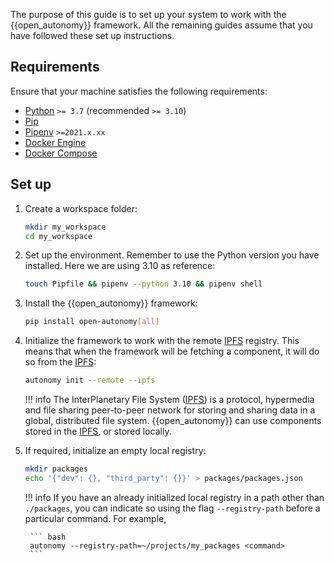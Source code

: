 The purpose of this guide is to set up your system to work with the {{open_autonomy}} framework. All the remaining guides assume that you have followed these set up instructions.

## Requirements

Ensure that your machine satisfies the following requirements:

- [Python](https://www.python.org/) `>= 3.7` (recommended `>= 3.10`)
- [Pip](https://pip.pypa.io/en/stable/installation/)
- [Pipenv](https://pipenv.pypa.io/en/latest/install/) `>=2021.x.xx`
- [Docker Engine](https://docs.docker.com/engine/install/)
- [Docker Compose](https://docs.docker.com/compose/install/)

## Set up

1. Create a workspace folder:

    ```bash
    mkdir my_workspace
    cd my_workspace
    ```

2. Set up the environment. Remember to use the Python version you have installed. Here we are using 3.10 as reference:

    ```bash
    touch Pipfile && pipenv --python 3.10 && pipenv shell
    ```

3. Install the {{open_autonomy}} framework:

    ```bash
    pip install open-autonomy[all]
    ```

4. Initialize the framework to work with the remote [IPFS](https://ipfs.io) registry. This means that when the framework will be fetching a component, it will do so from the [IPFS](https://ipfs.io):

    ```bash
    autonomy init --remote --ipfs
    ```

    !!! info
        The InterPlanetary File System ([IPFS](https://ipfs.io)) is a protocol, hypermedia and file sharing peer-to-peer network for storing and sharing data in a global, distributed file system. {{open_autonomy}} can use components stored in the [IPFS](https://ipfs.io), or stored locally.

5. If required, initialize an empty local registry:

    ```bash
    mkdir packages
    echo '{"dev": {}, "third_party": {}}' > packages/packages.json
    ```

    !!! info
        If you have an already initialized local registry in a path other than `./packages`, you can indicate so using the flag `--registry-path` before a particular command. For example,

        ``` bash
        autonomy --registry-path=~/projects/my_packages <command>
        ```
